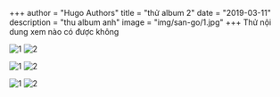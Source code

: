 +++
author = "Hugo Authors"
title = "thử album 2"
date = "2019-03-11"
description = "thu album anh"
image = "img/san-go/1.jpg"
+++
Thử nội dung xem nào có được không 

![1](/san-go/1.jpg) ![2](/san-go/2.jpg)

![1](/san-go/1.jpg) ![2](/san-go/2.jpg)

![1](/san-go/1.jpg) ![2](/san-go/2.jpg)